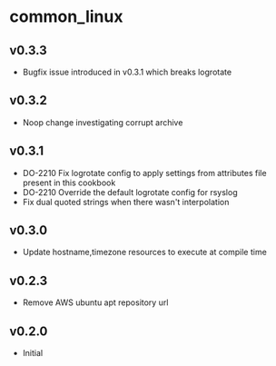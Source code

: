 common\_linux
==============

v0.3.3
------
* Bugfix issue introduced in v0.3.1 which breaks logrotate

v0.3.2
------
* Noop change investigating corrupt archive

v0.3.1
------
* DO-2210 Fix logrotate config to apply settings from attributes file present in this cookbook
* DO-2210 Override the default logrotate config for rsyslog
* Fix dual quoted strings when there wasn't interpolation

v0.3.0
------
* Update hostname,timezone resources to execute at compile time

v0.2.3
------
* Remove AWS ubuntu apt repository url

v0.2.0
------
* Initial

